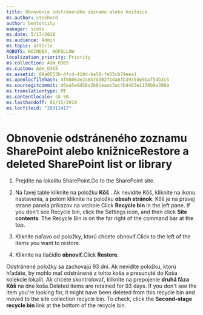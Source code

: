 ```yaml
---
title: Obnovenie odstráneného zoznamu alebo knižnice
ms.author: stevhord
author: bentoncity
manager: scotv
ms.date: 5/17/2018
ms.audience: Admin
ms.topic: article
ROBOTS: NOINDEX, NOFOLLOW
localization_priority: Priority
ms.collection: Adm_O365
ms.custom: Adm_O365
ms.assetid: 09a0553b-4fcd-410d-ba50-fe55cb79eea1
ms.openlocfilehash: 4f0806ae2a857dd02f1da8fb3935569baf54b3c5
ms.sourcegitcommit: d6ea5e9458a2b8ceaab3ac4bd483e1130b9a398a
ms.translationtype: MT
ms.contentlocale: sk-SK
ms.lasthandoff: 01/15/2019
ms.locfileid: "28311417"
---
```

# <a name="restore-a-deleted-sharepoint-list-or-library"></a><span data-ttu-id="97b0a-102">Obnovenie odstráneného zoznamu SharePoint alebo knižnice</span><span class="sxs-lookup"><span data-stu-id="97b0a-102">Restore a deleted SharePoint list or library</span></span>

1. <span data-ttu-id="97b0a-103">Prejdite na lokalitu SharePoint.</span><span class="sxs-lookup"><span data-stu-id="97b0a-103">Go to the SharePoint site.</span></span>
    
2. <span data-ttu-id="97b0a-p101">Na ľavej table kliknite na položku **Kôš** . Ak nevidíte Kôš, kliknite na ikonu nastavenia, a potom kliknite na položku **obsah stránok**. Kôš je na pravej strane panela príkazov na vrchole.</span><span class="sxs-lookup"><span data-stu-id="97b0a-p101">Click **Recycle bin** in the left pane. If you don't see Recycle bin, click the Settings icon, and then click **Site contents**. The Recycle Bin is on the far right of the command bar at the top.</span></span>
    
3. <span data-ttu-id="97b0a-107">Kliknite naľavo od položky, ktorú chcete obnoviť.</span><span class="sxs-lookup"><span data-stu-id="97b0a-107">Click to the left of the items you want to restore.</span></span>
    
4. <span data-ttu-id="97b0a-108">Kliknite na tlačidlo **obnoviť**.</span><span class="sxs-lookup"><span data-stu-id="97b0a-108">Click **Restore**.</span></span>
    
<span data-ttu-id="97b0a-p102">Odstránené položky sa zachovajú 93 dní. Ak nevidíte položku, ktorú hľadáte, by mohlo mať odstránené z tohto koša a presunuté do Koša kolekcie lokalít. Ak chcete skontrolovať, kliknite na prepojenie **druhá fáza Kôš** na dne koša.</span><span class="sxs-lookup"><span data-stu-id="97b0a-p102">Deleted items are retained for 93 days. If you don't see the item you're looking for, it might have been deleted from this recycle bin and moved to the site collection recycle bin. To check, click the **Second-stage recycle bin** link at the bottom of the recycle bin.</span></span> 
  

